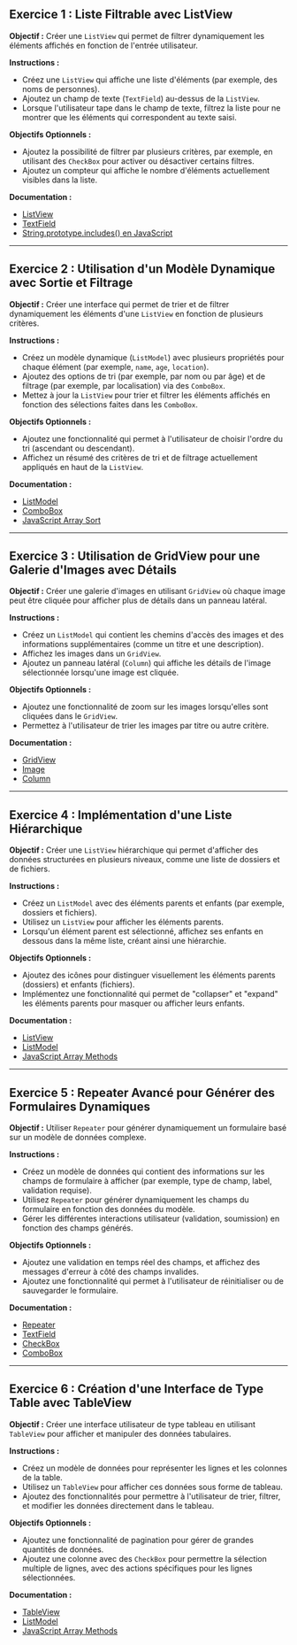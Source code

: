 ## **Exercice 1 : Liste Filtrable avec ListView**

**Objectif :**
Créer une `ListView` qui permet de filtrer dynamiquement les éléments affichés en fonction de l'entrée utilisateur.

**Instructions :**
- Créez une `ListView` qui affiche une liste d'éléments (par exemple, des noms de personnes).
- Ajoutez un champ de texte (`TextField`) au-dessus de la `ListView`.
- Lorsque l'utilisateur tape dans le champ de texte, filtrez la liste pour ne montrer que les éléments qui correspondent au texte saisi.

**Objectifs Optionnels :**
- Ajoutez la possibilité de filtrer par plusieurs critères, par exemple, en utilisant des `CheckBox` pour activer ou désactiver certains filtres.
- Ajoutez un compteur qui affiche le nombre d'éléments actuellement visibles dans la liste.

**Documentation :**
- [ListView](https://doc.qt.io/qt-6/qml-qtquick-listview.html)
- [TextField](https://doc.qt.io/qt-6/qml-qtquick-controls-textfield.html)
- [String.prototype.includes() en JavaScript](https://developer.mozilla.org/fr/docs/Web/JavaScript/Reference/Global_Objects/String/includes)

---

## **Exercice 2 : Utilisation d'un Modèle Dynamique avec Sortie et Filtrage**

**Objectif :**
Créer une interface qui permet de trier et de filtrer dynamiquement les éléments d'une `ListView` en fonction de plusieurs critères.

**Instructions :**
- Créez un modèle dynamique (`ListModel`) avec plusieurs propriétés pour chaque élément (par exemple, `name`, `age`, `location`).
- Ajoutez des options de tri (par exemple, par nom ou par âge) et de filtrage (par exemple, par localisation) via des `ComboBox`.
- Mettez à jour la `ListView` pour trier et filtrer les éléments affichés en fonction des sélections faites dans les `ComboBox`.

**Objectifs Optionnels :**
- Ajoutez une fonctionnalité qui permet à l'utilisateur de choisir l'ordre du tri (ascendant ou descendant).
- Affichez un résumé des critères de tri et de filtrage actuellement appliqués en haut de la `ListView`.

**Documentation :**
- [ListModel](https://doc.qt.io/qt-6/qml-qtquick-listmodel.html)
- [ComboBox](https://doc.qt.io/qt-6/qml-qtquick-controls-combobox.html)
- [JavaScript Array Sort](https://developer.mozilla.org/fr/docs/Web/JavaScript/Reference/Global_Objects/Array/sort)

---

## **Exercice 3 : Utilisation de GridView pour une Galerie d'Images avec Détails**

**Objectif :**
Créer une galerie d'images en utilisant `GridView` où chaque image peut être cliquée pour afficher plus de détails dans un panneau latéral.

**Instructions :**
- Créez un `ListModel` qui contient les chemins d'accès des images et des informations supplémentaires (comme un titre et une description).
- Affichez les images dans un `GridView`.
- Ajoutez un panneau latéral (`Column`) qui affiche les détails de l'image sélectionnée lorsqu'une image est cliquée.

**Objectifs Optionnels :**
- Ajoutez une fonctionnalité de zoom sur les images lorsqu'elles sont cliquées dans le `GridView`.
- Permettez à l'utilisateur de trier les images par titre ou autre critère.

**Documentation :**
- [GridView](https://doc.qt.io/qt-6/qml-qtquick-gridview.html)
- [Image](https://doc.qt.io/qt-6/qml-qtquick-image.html)
- [Column](https://doc.qt.io/qt-6/qml-qtquick-column.html)

---

## **Exercice 4 : Implémentation d'une Liste Hiérarchique**

**Objectif :**
Créer une `ListView` hiérarchique qui permet d'afficher des données structurées en plusieurs niveaux, comme une liste de dossiers et de fichiers.

**Instructions :**
- Créez un `ListModel` avec des éléments parents et enfants (par exemple, dossiers et fichiers).
- Utilisez un `ListView` pour afficher les éléments parents.
- Lorsqu'un élément parent est sélectionné, affichez ses enfants en dessous dans la même liste, créant ainsi une hiérarchie.

**Objectifs Optionnels :**
- Ajoutez des icônes pour distinguer visuellement les éléments parents (dossiers) et enfants (fichiers).
- Implémentez une fonctionnalité qui permet de "collapser" et "expand" les éléments parents pour masquer ou afficher leurs enfants.

**Documentation :**
- [ListView](https://doc.qt.io/qt-6/qml-qtquick-listview.html)
- [ListModel](https://doc.qt.io/qt-6/qml-qtquick-listmodel.html)
- [JavaScript Array Methods](https://developer.mozilla.org/fr/docs/Web/JavaScript/Reference/Global_Objects/Array)

---

## **Exercice 5 : Repeater Avancé pour Générer des Formulaires Dynamiques**

**Objectif :**
Utiliser `Repeater` pour générer dynamiquement un formulaire basé sur un modèle de données complexe.

**Instructions :**
- Créez un modèle de données qui contient des informations sur les champs de formulaire à afficher (par exemple, type de champ, label, validation requise).
- Utilisez `Repeater` pour générer dynamiquement les champs du formulaire en fonction des données du modèle.
- Gérer les différentes interactions utilisateur (validation, soumission) en fonction des champs générés.

**Objectifs Optionnels :**
- Ajoutez une validation en temps réel des champs, et affichez des messages d'erreur à côté des champs invalides.
- Ajoutez une fonctionnalité qui permet à l'utilisateur de réinitialiser ou de sauvegarder le formulaire.

**Documentation :**
- [Repeater](https://doc.qt.io/qt-6/qml-qtquick-repeater.html)
- [TextField](https://doc.qt.io/qt-6/qml-qtquick-controls-textfield.html)
- [CheckBox](https://doc.qt.io/qt-6/qml-qtquick-controls-checkbox.html)
- [ComboBox](https://doc.qt.io/qt-6/qml-qtquick-controls-combobox.html)

---

## **Exercice 6 : Création d'une Interface de Type Table avec TableView**

**Objectif :**
Créer une interface utilisateur de type tableau en utilisant `TableView` pour afficher et manipuler des données tabulaires.

**Instructions :**
- Créez un modèle de données pour représenter les lignes et les colonnes de la table.
- Utilisez un `TableView` pour afficher ces données sous forme de tableau.
- Ajoutez des fonctionnalités pour permettre à l'utilisateur de trier, filtrer, et modifier les données directement dans le tableau.

**Objectifs Optionnels :**
- Ajoutez une fonctionnalité de pagination pour gérer de grandes quantités de données.
- Ajoutez une colonne avec des `CheckBox` pour permettre la sélection multiple de lignes, avec des actions spécifiques pour les lignes sélectionnées.

**Documentation :**
- [TableView](https://doc.qt.io/qt-6/qml-qtquick-tableview.html)
- [ListModel](https://doc.qt.io/qt-6/qml-qtquick-listmodel.html)
- [JavaScript Array Methods](https://developer.mozilla.org/fr/docs/Web/JavaScript/Reference/Global_Objects/Array)
